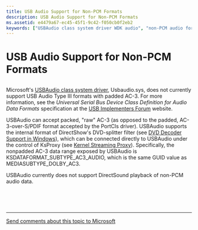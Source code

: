 ```yaml
---
title: USB Audio Support for Non-PCM Formats
description: USB Audio Support for Non-PCM Formats
ms.assetid: e4479a67-ec45-45f1-9c42-f050cb0f2eb2
keywords: ["USBAudio class system driver WDK audio", "non-PCM audio formats WDK , USBAudio", "raw AC-3 WDK audio", "AC-3 WDK audio", "non-PCM audio formats WDK , AC-3", "USB Audio"]
---
```


# USB Audio Support for Non-PCM Formats


## <span id="usb_audio_support_for_non_pcm_formats"></span><span id="USB_AUDIO_SUPPORT_FOR_NON_PCM_FORMATS"></span>


Microsoft's [USBAudio class system driver](kernel-mode-wdm-audio-components.md#usbaudio_class_system_driver), Usbaudio.sys, does not currently support USB Audio Type III formats with padded AC-3. For more information, see the *Universal Serial Bus Device Class Definition for Audio Data Formats* specification at the [USB Implementers Forum](http://go.microsoft.com/fwlink/p/?linkid=8780) website.

USBAudio can accept packed, "raw" AC-3 (as opposed to the padded, AC-3-over-S/PDIF format accepted by the PortCls driver). USBAudio supports the internal format of DirectShow's DVD-splitter filter (see [DVD Decoder Support in Windows](https://msdn.microsoft.com/library/windows/hardware/ff558763)), which can be connected directly to USBAudio under the control of KsProxy (see [Kernel Streaming Proxy](https://msdn.microsoft.com/library/windows/hardware/ff560877)). Specifically, the nonpadded AC-3 data range exposed by USBAudio is KSDATAFORMAT\_SUBTYPE\_AC3\_AUDIO, which is the same GUID value as MEDIASUBTYPE\_DOLBY\_AC3.

USBAudio currently does not support DirectSound playback of non-PCM audio data.

 

 


--------------------
[Send comments about this topic to Microsoft](mailto:wsddocfb@microsoft.com?subject=Documentation%20feedback%20[audio\audio]:%20USB%20Audio%20Support%20for%20Non-PCM%20Formats%20%20RELEASE:%20%287/18/2016%29&body=%0A%0APRIVACY%20STATEMENT%0A%0AWe%20use%20your%20feedback%20to%20improve%20the%20documentation.%20We%20don't%20use%20your%20email%20address%20for%20any%20other%20purpose,%20and%20we'll%20remove%20your%20email%20address%20from%20our%20system%20after%20the%20issue%20that%20you're%20reporting%20is%20fixed.%20While%20we're%20working%20to%20fix%20this%20issue,%20we%20might%20send%20you%20an%20email%20message%20to%20ask%20for%20more%20info.%20Later,%20we%20might%20also%20send%20you%20an%20email%20message%20to%20let%20you%20know%20that%20we've%20addressed%20your%20feedback.%0A%0AFor%20more%20info%20about%20Microsoft's%20privacy%20policy,%20see%20http://privacy.microsoft.com/default.aspx. "Send comments about this topic to Microsoft")


